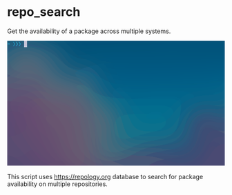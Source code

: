 # repo_search
Get the availability of a package across multiple systems.

![repo_search](repo_search.gif)

This script uses https://repology.org database to search for package availability on multiple repositories.
